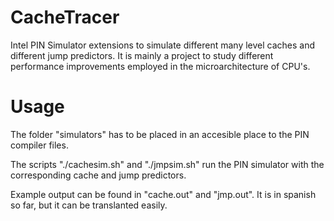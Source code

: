 CacheTracer
===========

Intel PIN Simulator extensions to simulate different many level caches and different jump predictors. It is 
mainly a project to study different performance improvements employed in the microarchitecture of CPU's.


Usage
=====

The folder "simulators" has to be placed in an accesible place to the PIN compiler files. 

The scripts "./cachesim.sh" and "./jmpsim.sh" run the PIN simulator with the corresponding cache and jump predictors.

Example output can be found in "cache.out" and "jmp.out". It is in spanish so far, but it can be translanted easily.

